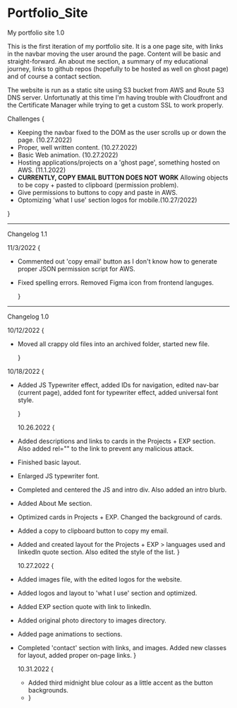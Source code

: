 # Portfolio_Site

My portfolio site 1.0

This is the first iteration of my portfolio site. It is a one page site, with links in the navbar moving the user around the page. Content will be basic and straight-forward. An about me section, a summary of my educational journey, links to github repos (hopefully to be hosted as well on ghost page) and of course a contact section.

The website is run as a static site using S3 bucket from AWS and Route 53 DNS server. Unfortunatly at this time I'm having trouble with Cloudfront and the Certificate Manager while trying to get a custom SSL to work properly.

Challenges {

- Keeping the navbar fixed to the DOM as the user scrolls up or down the page. (10.27.2022)
- Proper, well written content. (10.27.2022)
- Basic Web animation. (10.27.2022)
- Hosting applications/projects on a 'ghost page', something hosted on AWS. (11.1.2022)
- **CURRENTLY, COPY EMAIL BUTTON DOES NOT WORK** Allowing objects to be copy + pasted to clipboard (permission problem).
- Give permissions to buttons to copy and paste in AWS.
- Optomizing 'what I use' section logos for mobile.(10.27/2022)

}

---

Changelog 1.1

11/3/2022 {

- Commented out 'copy email' button as I don't know how to generate proper JSON permission script for AWS.
- Fixed spelling errors. Removed Figma icon from frontend languges.

  }

---

Changelog 1.0

10/12/2022 {

- Moved all crappy old files into an archived folder, started new file.

  }

10/18/2022 {

- Added JS Typewriter effect, added IDs for navigation, edited nav-bar (current page), added font for typewriter effect, added universal font style.

  }

  10.26.2022 {

- Added descriptions and links to cards in the Projects + EXP section. Also added rel="" to the link to prevent any malicious attack.
- Finished basic layout.
- Enlarged JS typewriter font.
- Completed and centered the JS and intro div. Also added an intro blurb.
- Added About Me section.
- Optimized cards in Projects + EXP. Changed the background of cards.
- Added a copy to clipboard button to copy my email.
- Added and created layout for the Projects + EXP > languages used and linkedIn quote section. Also edited the style of the list.
  }

  10.27.2022 {

- Added images file, with the edited logos for the website.
- Added logos and layout to 'what I use' section and optimized.
- Added EXP section quote with link to linkedIn.
- Added original photo directory to images directory.
- Added page animations to sections.
- Completed 'contact' section with links, and images. Added new classes for layout, added proper on-page links.
  }

  10.31.2022 {

  - Added third midnight blue colour as a little accent as the button backgrounds.
  - }
